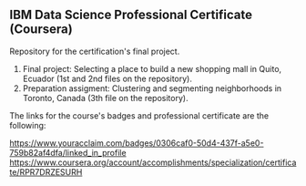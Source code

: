 ## IBM Data Science Professional Certificate (Coursera)

Repository for the certification's final project.

1) Final project: Selecting a place to build a new shopping mall in Quito, Ecuador (1st and 2nd files on the repository).
2) Preparation assigment: Clustering and segmenting neighborhoods in Toronto, Canada (3th file on the repository).

The links for the course's badges and professional certificate are the following:

  https://www.youracclaim.com/badges/0306caf0-50d4-437f-a5e0-759b82af4dfa/linked_in_profile
  https://www.coursera.org/account/accomplishments/specialization/certificate/RPR7DRZESURH
